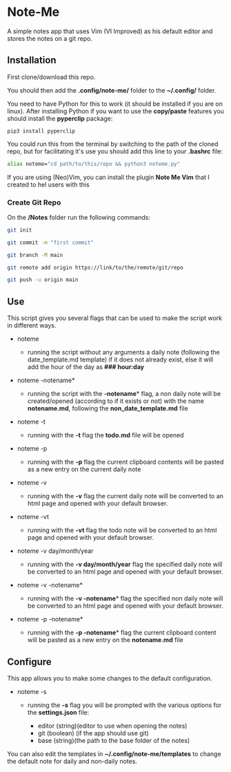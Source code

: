 # Note-Me
A simple notes app that uses Vim (VI Improved) as his default editor and stores the notes on a git repo.

## Installation
First clone/download this repo.

You should then add the **.config/note-me/** folder to the **~/.config/** folder.

You need to have Python for this to work (it should be installed if you are on linux). After installing Python if you want to use the **copy/paste** features you should install the **pyperclip** package:

```
pip3 install pyperclip
```
You could run this from the terminal by switching to the path of the cloned repo, but for facilitating it's use you should add this line to your **.bashrc** file:
```bash
alias noteme="cd path/to/this/repo && python3 noteme.py"
```

If you are using (Neo)Vim, you can install the plugin **Note Me Vim** that I created to hel users with this

### Create Git Repo
On the **/Notes** folder run the following commands:
```bash
git init

git commit -m "first commit"

git branch -M main

git remote add origin https://link/to/the/remote/git/repo

git push -u origin main
```

## Use
This script gives you several flags that can be used to make the script work in different ways.

- noteme
    
    - running the script without any arguments a daily note (following the date_template.md template) if it does not already exist, else it will add the hour of the day as **### hour:day**

- noteme -notename*
    
    - running the script with the **-notename*** flag, a non daily note will be created/opened (according to if it exists or not) with the name **notename.md**, following the **non_date_template.md** file

- noteme -t

    - running with the **-t** flag the **todo.md** file will be opened

- noteme -p

    - running with the **-p** flag the current clipboard contents will be pasted as a new entry on the current daily note

- noteme -v

    - running with the **-v** flag the current daily note will be converted to an html page and opened with your default browser.

- noteme -vt

    - running with the **-vt** flag the todo note will be converted to an html page and opened with your default browser.

- noteme -v day/month/year

    - running with the **-v day/month/year** flag the specified daily note will be converted to an html page and opened with your default browser.

- noteme -v -notename*

    - running with the **-v -notename*** flag the specified non daily note will be converted to an html page and opened with your default browser.

- noteme -p -notename*

    - running with the **-p -notename*** flag the current clipboard content will be pasted as a new entry on the **notename.md** file

## Configure

This app allows you to make some changes to the default configuration. 

- noteme -s

    - running the **-s** flag you will be prompted with the various options for the **settings.json** file:

        - editor (string)(editor to use when opening the notes)
        - git (boolean) (if the app should use git)
        - base (string)(the path to the base folder of the notes)

You can also edit the templates in **~/.config/note-me/templates** to change the default note for daily and non-daily notes.